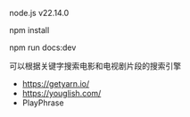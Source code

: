 node.js v22.14.0

npm install

npm run docs:dev

可以根据关键字搜索电影和电视剧片段的搜索引擎
- https://getyarn.io/
- https://youglish.com/
- PlayPhrase
